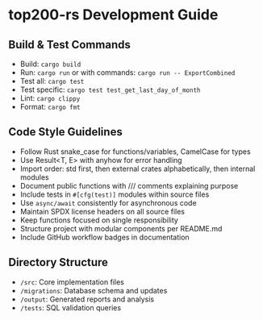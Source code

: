 # top200-rs Development Guide

## Build & Test Commands
- Build: `cargo build`
- Run: `cargo run` or with commands: `cargo run -- ExportCombined`
- Test all: `cargo test`
- Test specific: `cargo test test_get_last_day_of_month`
- Lint: `cargo clippy`
- Format: `cargo fmt`

## Code Style Guidelines
- Follow Rust snake_case for functions/variables, CamelCase for types
- Use Result<T, E> with anyhow for error handling
- Import order: std first, then external crates alphabetically, then internal modules
- Document public functions with /// comments explaining purpose
- Include tests in `#[cfg(test)]` modules within source files
- Use `async/await` consistently for asynchronous code
- Maintain SPDX license headers on all source files
- Keep functions focused on single responsibility
- Structure project with modular components per README.md
- Include GitHub workflow badges in documentation

## Directory Structure
- `/src`: Core implementation files
- `/migrations`: Database schema and updates
- `/output`: Generated reports and analysis
- `/tests`: SQL validation queries